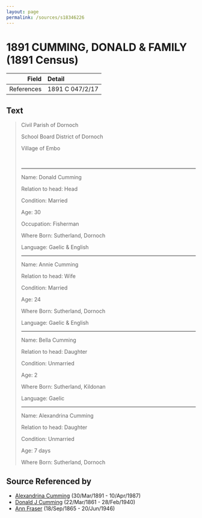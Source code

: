 ```yaml
---
layout: page
permalink: /sources/s18346226
---
```


# 1891 CUMMING, DONALD & FAMILY (1891 Census)

Field | Detail
---:|:---
References | 1891 C 047/2/17

## Text

> Civil Parish of Dornoch
>
> School Board District of Dornoch
>
> Village of Embo
>
> <br/>
>
> ---
>
> Name: Donald Cumming
>
> Relation to head: Head
>
> Condition: Married
>
> Age: 30
>
> Occupation: Fisherman
>
> Where Born: Sutherland, Dornoch
>
> Language: Gaelic & English
>
> ---
>
> Name: Annie Cumming
>
> Relation to head: Wife
>
> Condition: Married
>
> Age: 24
>
> Where Born: Sutherland, Dornoch
>
> Language: Gaelic & English
>
> ---
>
> Name: Bella Cumming
>
> Relation to head: Daughter
>
> Condition: Unmarried
>
> Age: 2
>
> Where Born: Sutherland, Kildonan
>
> Language: Gaelic
>
> ---
>
> Name: Alexandrina Cumming
>
> Relation to head: Daughter
>
> Condition: Unmarried
>
> Age: 7 days
>
> Where Born: Sutherland, Dornoch
>

## Source Referenced by

* [Alexandrina Cumming](../people/@57186713@-alexandrina-cumming-b1891-3-30-d1987-4-10.md) (30/Mar/1891 - 10/Apr/1987)
* [Donald J Cumming](../people/@20465544@-donald-j-cumming-b1861-3-22-d1940-2-28.md) (22/Mar/1861 - 28/Feb/1940)
* [Ann Fraser](../people/@70425788@-ann-fraser-b1865-9-18-d1946-6-20.md) (18/Sep/1865 - 20/Jun/1946)
